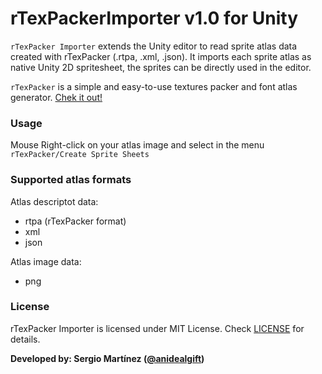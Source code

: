 # rTexPackerImporter v1.0 for Unity

`rTexPacker Importer` extends the Unity editor to read sprite atlas data created with rTexPacker (.rtpa, .xml, .json). 
It imports each sprite atlas as native Unity 2D spritesheet, the sprites can be directly used in the editor.

`rTexPacker` is a simple and easy-to-use textures packer and font atlas generator. [Chek it out!](https://raylibtech.itch.io/rtexpacker)

### Usage

Mouse Right-click on your atlas image and select in the menu `rTexPacker/Create Sprite Sheets`

### Supported atlas formats

Atlas descriptot data:

  - rtpa (rTexPacker format)
  - xml
  - json

Atlas image data:
  - png

### License

rTexPacker Importer is licensed under MIT License. Check [LICENSE](LICENSE) for details.

    
**Developed by: Sergio Martínez ([@anidealgift](https://github.com/anidealgift))**

